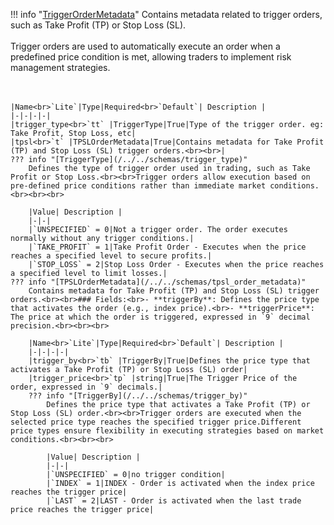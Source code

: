 !!! info "[TriggerOrderMetadata](/../../schemas/trigger_order_metadata)"
    Contains metadata related to trigger orders, such as Take Profit (TP) or Stop Loss (SL).<br><br>Trigger orders are used to automatically execute an order when a predefined price condition is met, allowing traders to implement risk management strategies.<br><br><br>

    |Name<br>`Lite`|Type|Required<br>`Default`| Description |
    |-|-|-|-|
    |trigger_type<br>`tt` |TriggerType|True|Type of the trigger order. eg: Take Profit, Stop Loss, etc|
    |tpsl<br>`t` |TPSLOrderMetadata|True|Contains metadata for Take Profit (TP) and Stop Loss (SL) trigger orders.<br><br>|
    ??? info "[TriggerType](/../../schemas/trigger_type)"
        Defines the type of trigger order used in trading, such as Take Profit or Stop Loss.<br><br>Trigger orders allow execution based on pre-defined price conditions rather than immediate market conditions.<br><br><br>

        |Value| Description |
        |-|-|
        |`UNSPECIFIED` = 0|Not a trigger order. The order executes normally without any trigger conditions.|
        |`TAKE_PROFIT` = 1|Take Profit Order - Executes when the price reaches a specified level to secure profits.|
        |`STOP_LOSS` = 2|Stop Loss Order - Executes when the price reaches a specified level to limit losses.|
    ??? info "[TPSLOrderMetadata](/../../schemas/tpsl_order_metadata)"
        Contains metadata for Take Profit (TP) and Stop Loss (SL) trigger orders.<br><br>### Fields:<br>- **triggerBy**: Defines the price type that activates the order (e.g., index price).<br>- **triggerPrice**: The price at which the order is triggered, expressed in `9` decimal precision.<br><br><br>

        |Name<br>`Lite`|Type|Required<br>`Default`| Description |
        |-|-|-|-|
        |trigger_by<br>`tb` |TriggerBy|True|Defines the price type that activates a Take Profit (TP) or Stop Loss (SL) order|
        |trigger_price<br>`tp` |string|True|The Trigger Price of the order, expressed in `9` decimals.|
        ??? info "[TriggerBy](/../../schemas/trigger_by)"
            Defines the price type that activates a Take Profit (TP) or Stop Loss (SL) order.<br><br>Trigger orders are executed when the selected price type reaches the specified trigger price.Different price types ensure flexibility in executing strategies based on market conditions.<br><br><br>

            |Value| Description |
            |-|-|
            |`UNSPECIFIED` = 0|no trigger condition|
            |`INDEX` = 1|INDEX - Order is activated when the index price reaches the trigger price|
            |`LAST` = 2|LAST - Order is activated when the last trade price reaches the trigger price|
